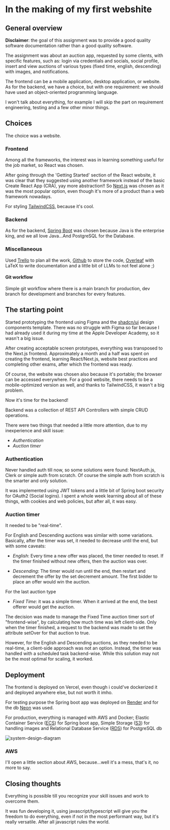 <!-- ---
layout: post
title: "In the making of a webshite"
tags: [programming, tech, swe, frontend, backend, js, java]
date: 2024-04-02 00:00:00
og_image:
image:
--- -->

# In the making of my first webshite

## General overview

**Disclaimer**: the goal of this assignment was to provide a good quality software documentation rather than a good quality software.

The assignment was about an auction app, requested by some clients, with specific features, such as: login via credentials and socials, social profile, insert and view auctions of various types (fixed time, english, descending) with images, and notifications.

The frontend can be a mobile application, desktop application, or website.
As for the backend, we have a choice, but with one requirement: we should have used an object-oriented programming language.

I won't talk about everything, for example I will skip the part on requirement engineering, testing and a few other minor things.

## Choices

The choice was a website.

### Frontend

Among all the frameworks, the interest was in learning something useful for the job market, so React was chosen.

After going through the 'Getting Started' section of the React website, it was clear that they suggested using another framework instead of the basic Create React App (CRA), yay more abstraction!! So [Next.js](https://nextjs.org) was chosen as it was the most popular option, even though it's more of a product than a web framework nowadays.

For styling [TailwindCSS](https://taialwindcss.com), because it's cool.

### Backend

As for the backend, [Spring Boot](https://spring.io/projects/spring-boot) was chosen because Java is the enterprise king, and we all love Java...And PostgreSQL for the Database.

### Miscellaneous

Used [Trello](https://www.trello.com) to plan all the work, [Github](https://github.com/Graffioh/dietideals24ucm) to store the code, [Overleaf](https://www.overleaf.com) with LaTeX to write documentation and a little bit of LLMs to not feel alone ;)

#### Git workflow
Simple git workflow where there is a main branch for production, dev branch for development and branches for every features.

## The starting point

Started prototyping the frontend using Figma and the [shadcn/ui](https://ui.shadcn.com) design components template. There was no struggle with Figma so far because I had already used it during my time at the Apple Developer Academy, so it wasn't a big issue.

After creating acceptable screen prototypes, everything was transposed to the Next.js frontend. Approximately a month and a half was spent on creating the frontend, learning React/Next.js, website best practices and completing other exams, after which the frontend was ready.

Of course, the website was chosen also because it's portable; the browser can be accessed everywhere. For a good website, there needs to be a mobile-optimized version as well, and thanks to TailwindCSS, it wasn't a big problem.

Now it's time for the backend!

Backend was a collection of REST API Controllers with simple CRUD operations.

There were two things that needed a little more attention, due to my inexperience and skill issue:

- _Authentication_
- _Auction timer_

### Authentication

Never handled auth till now, so some solutions were found: NextAuth.js, Clerk or simple auth from scratch. Of course the simple auth from scratch is the smarter and only solution.

It was implemented using JWT tokens and a little bit of Spring boot security for OAuth2 (Social logins). I spent a whole week learning about all of these things, with cookies and web policies, but after all, it was easy.

### Auction timer

It needed to be "real-time".

For English and Descending auctions was similar with some variations. Basically, after the timer was set, it needed to decrease until the end, but with some caveats:

- _English_: Every time a new offer was placed, the timer needed to reset. If the timer finished without new offers, then the auction was over.

- _Descending_: The timer would run until the end, then restart and decrement the offer by the set decrement amount. The first bidder to place an offer would win the auction.

For the last auction type

- _Fixed Time_: it was a simple timer. When it arrived at the end, the best offerer would get the auction.

The decision was made to manage the Fixed Time auction timer sort of "frontend-wise", by calculating how much time was left client-side. Only when the timer finished, a request to the backend was made to set the attribute setOver for that auction to true.

However, for the English and Descending auctions, as they needed to be real-time, a client-side approach was not an option. Instead, the timer was handled with a scheduled task backend-wise. While this solution may not be the most optimal for scaling, it worked.

## Deployment

The frontend is deployed on Vercel, even though i could've dockerized it and deployed anywhere else, but not worth it imho.

For testing purpose the Spring boot app was deployed on [Render](https://render.com) and for the db [Neon](https://neon.tech) was used.

For production, everything is managed with AWS and Docker;
Elastic Container Service ([ECS](https://aws.amazon.com/en/ecs/)) for Spring boot app, Simple Storage ([S3](https://aws.amazon.com/en/s3/)) for handling images and Relational Database Service ([RDS](https://aws.amazon.com/en/rds/)) for PostgreSQL db

![system-design-diagram](https://imgur.com/CAERKBO.jpg)

### AWS

I'll open a little section about AWS, because...well it's a mess, that's it, no more to say.

## Closing thoughts

Everything is possible till you recognize your skill issues and work to overcome them.

It was fun developing it, using javascript/typescript will give you the freedom to do everything, even if not in the most performant way, but it's really versatile. After all javascript rules the world.
